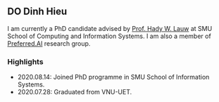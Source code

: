 ## DO Dinh Hieu
I am currently a PhD candidate advised by [Prof. Hady W. Lauw](http://www.hadylauw.com/) at SMU School of Computing and Information Systems. I am also a member of [Preferred.AI](https://preferred.ai/) research group.

### Highlights
* 2020.08.14: Joined PhD programme in SMU School of Information Systems.
* 2020.07.28: Graduated from VNU-UET.
